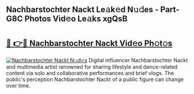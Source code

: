## Nachbarstochter Nackt Le𝚊k𝚎d N𝚞𝚍es - Part-G8C Photos Vid𝚎o Le𝚊ks xgQsB

# <h2><a href="http://fb9lpd.evod.top/?m=Nachbarstochter+Nackt">🔗 👉🔴 Nachbarstochter Nackt Vid𝚎o Ph𝚘t𝚘s</a></h2>

[![Nachbarstochter Nackt N𝚞d𝚎s](https://i.imgur.com/8V9OHl7.gif)](http://fb9lpd.evod.top/?m=Nachbarstochter+Nackt)
Digital influencer Nachbarstochter Nackt and multimedia artist renowned for sharing lifestyle and dance-related content via solo and collaborative performances and brief vlogs. The public's perception Nachbarstochter Nackt of a public figure can change over time. 
